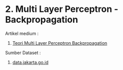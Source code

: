 # 2. Multi Layer Perceptron - Backpropagation

Artikel medium :
1. [Teori Multi Layer Perceptron Backpropagation](https://medium.com/@yunusmuhammad007/8-artificial-neural-network-ann-part-3-teori-dasar-multi-layer-perceptron-backpropagation-8acf20bbd60a)


Sumber Dataset :
1. [data.jakarta.go.id](https://data.jakarta.go.id/dataset/indeks-standar-pencemar-udara-di-provinsi-dki-jakarta-tahun-2018)
